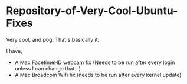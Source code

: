 # Repository-of-Very-Cool-Ubuntu-Fixes
Very cool, and pog.
That's basically it.

I have,
- A Mac FacetimeHD webcam fix (Needs to be run after every login unless I can change that...)
- A Mac Broadcom Wifi fix (needs to be run after every kernel update)
